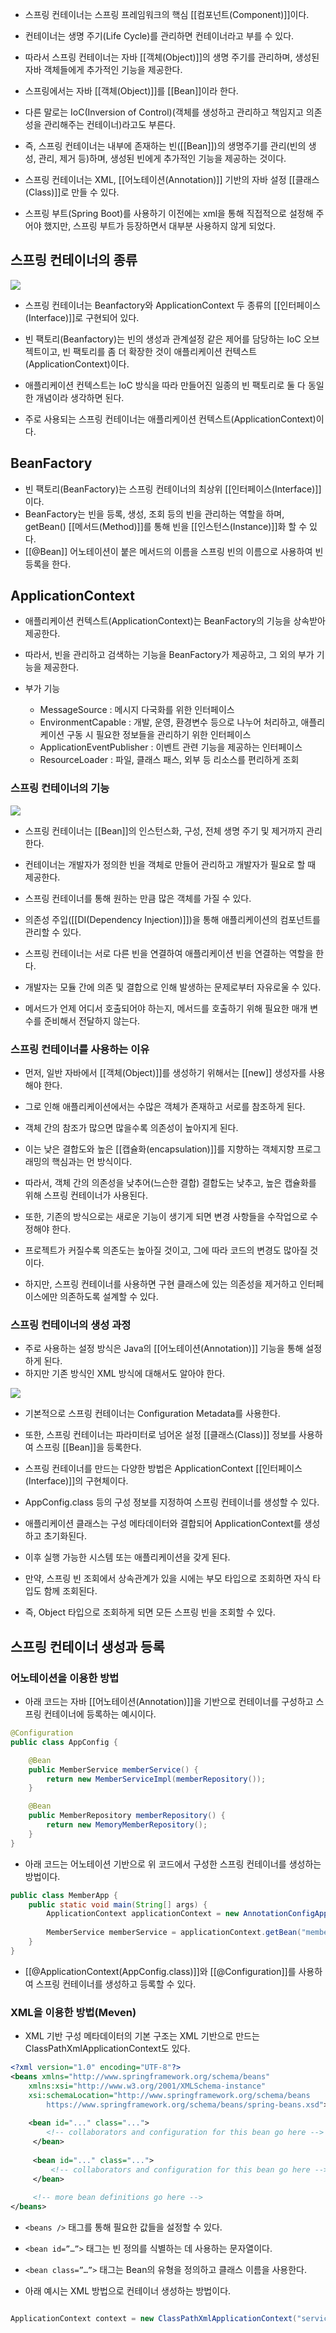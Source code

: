 - 스프링 컨테이너는 스프링 프레임워크의 핵심 [[컴포넌트(Component)]]이다.

- 컨테이너는 생명 주기(Life Cycle)를 관리하면 컨테이너라고 부를 수 있다.

- 따라서 스프링 컨테이너는 자바 [[객체(Object)]]의 생명 주기를 관리하며, 생성된 자바 객체들에게 추가적인 기능을 제공한다.
- 스프링에서는 자바 [[객체(Object)]]를 [[Bean]]이라 한다.

- 다른 말로는 IoC(Inversion of Control)(객체를 생성하고 관리하고 책임지고 의존성을 관리해주는 컨테이너)라고도 부른다.

- 즉, 스프링 컨테이너는 내부에 존재하는 빈([[Bean]])의 생명주기를 관리(빈의 생성, 관리, 제거 등)하며, 생성된 빈에게 추가적인 기능을 제공하는 것이다.
- 스프링 컨테이너는 XML, [[어노테이션(Annotation)]] 기반의 자바 설정 [[클래스(Class)]]로 만들 수 있다.

- 스프링 부트(Spring Boot)를 사용하기 이전에는 xml을 통해 직접적으로 설정해 주어야 했지만, 스프링 부트가 등장하면서 대부분 사용하지 않게 되었다.

## 스프링 컨테이너의 종류

![](https://blog.kakaocdn.net/dn/03Xeq/btrPIRfF4Sy/lJtbgmV5bGfRaiOQYxaoxk/img.png)

- 스프링 컨테이너는 Beanfactory와 ApplicationContext 두 종류의 [[인터페이스(Interface)]]로 구현되어 있다.

- 빈 팩토리(Beanfactory)는 빈의 생성과 관계설정 같은 제어를 담당하는 IoC 오브젝트이고, 빈 팩토리를 좀 더 확장한 것이 애플리케이션 컨텍스트(ApplicationContext)이다.
- 애플리케이션 컨텍스트는 IoC 방식을 따라 만들어진 일종의 빈 팩토리로 둘 다 동일한 개념이라 생각하면 된다.
- 주로 사용되는 스프링 컨테이너는 애플리케이션 컨텍스트(ApplicationContext)이다.

## BeanFactory

- 빈 팩토리(BeanFactory)는 스프링 컨테이너의 최상위 [[인터페이스(Interface)]]이다.
- BeanFactory는 빈을 등록, 생성, 조회 등의 빈을 관리하는 역할을 하며, getBean() [[메서드(Method)]]를 통해 빈을 [[인스턴스(Instance)]]화 할 수 있다.
- [[@Bean]] 어노테이션이 붙은 메서드의 이름을 스프링 빈의 이름으로 사용하여 빈 등록을 한다.

## ApplicationContext
- 애플리케이션 컨텍스트(ApplicationContext)는 BeanFactory의 기능을 상속받아 제공한다.
- 따라서, 빈을 관리하고 검색하는 기능을 BeanFactory가 제공하고, 그 외의 부가 기능을 제공한다.

- 부가 기능
    - MessageSource : 메시지 다국화를 위한 인터페이스
    - EnvironmentCapable : 개발, 운영, 환경변수 등으로 나누어 처리하고, 애플리케이션 구동 시 필요한 정보들을 관리하기 위한 인터페이스
    - ApplicationEventPublisher : 이벤트 관련 기능을 제공하는 인터페이스
    - ResourceLoader : 파일, 클래스 패스, 외부 등 리소스를 편리하게 조회

### 스프링 컨테이너의 기능

![](https://blog.kakaocdn.net/dn/b207Em/btrPID23hJc/CF3PKuqZvBVAkpbLu3i8yK/img.png)

- 스프링 컨테이너는 [[Bean]]의 인스턴스화, 구성, 전체 생명 주기 및 제거까지 관리한다.

- 컨테이너는 개발자가 정의한 빈을 객체로 만들어 관리하고 개발자가 필요로 할 때 제공한다.

- 스프링 컨테이너를 통해 원하는 만큼 많은 객체를 가질 수 있다.
- 의존성 주입([[DI(Dependency Injection)]])을 통해 애플리케이션의 컴포넌트를 관리할 수 있다.

- 스프링 컨테이너는 서로 다른 빈을 연결하여 애플리케이션 빈을 연결하는 역할을 한다.

- 개발자는 모듈 간에 의존 및 결합으로 인해 발생하는 문제로부터 자유로울 수 있다.
- 메서드가 언제 어디서 호출되어야 하는지, 메서드를 호출하기 위해 필요한 매개 변수를 준비해서 전달하지 않는다.

### 스프링 컨테이너를 사용하는 이유

- 먼저, 일반 자바에서 [[객체(Object)]]를 생성하기 위해서는 [[new]] 생성자를 사용해야 한다. 
- 그로 인해 애플리케이션에서는 수많은 객체가 존재하고 서로를 참조하게 된다.
- 객체 간의 참조가 많으면 많을수록 의존성이 높아지게 된다.
- 이는 낮은 결합도와 높은 [[캡슐화(encapsulation)]]를 지향하는 객체지향 프로그래밍의 핵심과는 먼 방식이다.
- 따라서, 객체 간의 의존성을 낮추어(느슨한 결합) 결합도는 낮추고, 높은 캡슐화를 위해 스프링 컨테이너가 사용된다.

- 또한, 기존의 방식으로는 새로운 기능이 생기게 되면 변경 사항들을 수작업으로 수정해야 한다.
- 프로젝트가 커질수록 의존도는 높아질 것이고, 그에 따라 코드의 변경도 많아질 것이다.
- 하지만, 스프링 컨테이너를 사용하면 구현 클래스에 있는 의존성을 제거하고 인터페이스에만 의존하도록 설계할 수 있다.

### 스프링 컨테이너의 생성 과정

- 주로 사용하는 설정 방식은 Java의 [[어노테이션(Annotation)]] 기능을 통해 설정하게 된다.
- 하지만 기존 방식인 XML 방식에 대해서도 알아야 한다.

![](https://blog.kakaocdn.net/dn/YstVd/btrPIRNtwTK/KRFHN6m7k2lXRxKts3g981/img.png)

- 기본적으로 스프링 컨테이너는 Configuration Metadata를 사용한다.
- 또한, 스프링 컨테이너는 파라미터로 넘어온 설정 [[클래스(Class)]] 정보를 사용하여 스프링 [[Bean]]을 등록한다.
- 스프링 컨테이너를 만드는 다양한 방법은 ApplicationContext [[인터페이스(Interface)]]의 구현체이다.

- AppConfig.class 등의 구성 정보를 지정하여 스프링 컨테이너를 생성할 수 있다.
- 애플리케이션 클래스는 구성 메타데이터와 결합되어 ApplicationContext를 생성하고 초기화된다.
- 이후 실행 가능한 시스템 또는 애플리케이션을 갖게 된다.

- 만약, 스프링 빈 조회에서 상속관계가 있을 시에는 부모 타입으로 조회하면 자식 타입도 함께 조회된다.
- 즉, Object 타입으로 조회하게 되면 모든 스프링 빈을 조회할 수 있다.

## 스프링 컨테이너 생성과 등록

### 어노테이션을 이용한 방법
- 아래 코드는 자바 [[어노테이션(Annotation)]]을 기반으로 컨테이너를 구성하고 스프링 컨테이너에 등록하는 예시이다.

```java
@Configuration
public class AppConfig {

    @Bean
    public MemberService memberService() {
        return new MemberServiceImpl(memberRepository());
    }

    @Bean
    public MemberRepository memberRepository() {
        return new MemoryMemberRepository();
    }
}
```

- 아래 코드는 어노테이션 기반으로 위 코드에서 구성한 스프링 컨테이너를 생성하는 방법이다.

```java
public class MemberApp {
    public static void main(String[] args) {
        ApplicationContext applicationContext = new AnnotationConfigApplicationContext(AppConfig.class);
        
        MemberService memberService = applicationContext.getBean("memberService", MemberService.class)
    }
}
```

- [[@ApplicationContext(AppConfig.class)]]와 [[@Configuration]]를 사용하여 스프링 컨테이너를 생성하고 등록할 수 있다.

### XML을 이용한 방법(Meven)

- XML 기반 구성 메타데이터의 기본 구조는 XML 기반으로 만드는 ClassPathXmlApplicationContext도 있다.

```xml
<?xml version="1.0" encoding="UTF-8"?>
<beans xmlns="http://www.springframework.org/schema/beans"
    xmlns:xsi="http://www.w3.org/2001/XMLSchema-instance"
    xsi:schemaLocation="http://www.springframework.org/schema/beans
        https://www.springframework.org/schema/beans/spring-beans.xsd">
        
    <bean id="..." class="...">  
        <!-- collaborators and configuration for this bean go here -->
     </bean>
        
     <bean id="..." class="...">
         <!-- collaborators and configuration for this bean go here -->
     </bean>
        
     <!-- more bean definitions go here -->
</beans>
```

- `<beans />` 태그를 통해 필요한 값들을 설정할 수 있다.
- `<bean id=”…”>` 태그는 빈 정의를 식별하는 데 사용하는 문자열이다.
- `<bean class=”…”>` 태그는 Bean의 유형을 정의하고 클래스 이름을 사용한다.

- 아래 예시는 XML 방법으로 컨테이너 생성하는 방법이다.

```java

ApplicationContext context = new ClassPathXmlApplicationContext("services.xml", "daos.xml");

```

